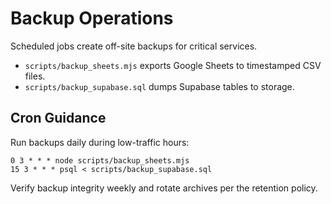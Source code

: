 # Backup Operations

Scheduled jobs create off-site backups for critical services.

- `scripts/backup_sheets.mjs` exports Google Sheets to timestamped CSV files.
- `scripts/backup_supabase.sql` dumps Supabase tables to storage.

## Cron Guidance

Run backups daily during low-traffic hours:

```
0 3 * * * node scripts/backup_sheets.mjs
15 3 * * * psql < scripts/backup_supabase.sql
```

Verify backup integrity weekly and rotate archives per the retention policy.
